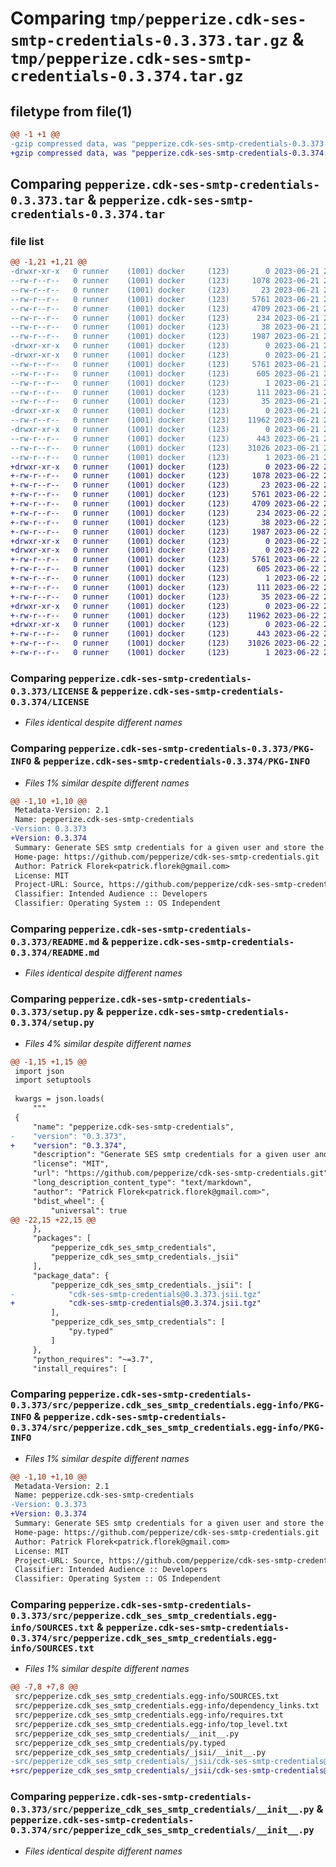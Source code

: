 # Comparing `tmp/pepperize.cdk-ses-smtp-credentials-0.3.373.tar.gz` & `tmp/pepperize.cdk-ses-smtp-credentials-0.3.374.tar.gz`

## filetype from file(1)

```diff
@@ -1 +1 @@
-gzip compressed data, was "pepperize.cdk-ses-smtp-credentials-0.3.373.tar", last modified: Wed Jun 21 23:11:18 2023, max compression
+gzip compressed data, was "pepperize.cdk-ses-smtp-credentials-0.3.374.tar", last modified: Thu Jun 22 23:10:03 2023, max compression
```

## Comparing `pepperize.cdk-ses-smtp-credentials-0.3.373.tar` & `pepperize.cdk-ses-smtp-credentials-0.3.374.tar`

### file list

```diff
@@ -1,21 +1,21 @@
-drwxr-xr-x   0 runner    (1001) docker     (123)        0 2023-06-21 23:11:18.726037 pepperize.cdk-ses-smtp-credentials-0.3.373/
--rw-r--r--   0 runner    (1001) docker     (123)     1078 2023-06-21 23:11:06.000000 pepperize.cdk-ses-smtp-credentials-0.3.373/LICENSE
--rw-r--r--   0 runner    (1001) docker     (123)       23 2023-06-21 23:11:06.000000 pepperize.cdk-ses-smtp-credentials-0.3.373/MANIFEST.in
--rw-r--r--   0 runner    (1001) docker     (123)     5761 2023-06-21 23:11:18.726037 pepperize.cdk-ses-smtp-credentials-0.3.373/PKG-INFO
--rw-r--r--   0 runner    (1001) docker     (123)     4709 2023-06-21 23:11:06.000000 pepperize.cdk-ses-smtp-credentials-0.3.373/README.md
--rw-r--r--   0 runner    (1001) docker     (123)      234 2023-06-21 23:11:06.000000 pepperize.cdk-ses-smtp-credentials-0.3.373/pyproject.toml
--rw-r--r--   0 runner    (1001) docker     (123)       38 2023-06-21 23:11:18.726037 pepperize.cdk-ses-smtp-credentials-0.3.373/setup.cfg
--rw-r--r--   0 runner    (1001) docker     (123)     1987 2023-06-21 23:11:06.000000 pepperize.cdk-ses-smtp-credentials-0.3.373/setup.py
-drwxr-xr-x   0 runner    (1001) docker     (123)        0 2023-06-21 23:11:18.726037 pepperize.cdk-ses-smtp-credentials-0.3.373/src/
-drwxr-xr-x   0 runner    (1001) docker     (123)        0 2023-06-21 23:11:18.726037 pepperize.cdk-ses-smtp-credentials-0.3.373/src/pepperize.cdk_ses_smtp_credentials.egg-info/
--rw-r--r--   0 runner    (1001) docker     (123)     5761 2023-06-21 23:11:18.000000 pepperize.cdk-ses-smtp-credentials-0.3.373/src/pepperize.cdk_ses_smtp_credentials.egg-info/PKG-INFO
--rw-r--r--   0 runner    (1001) docker     (123)      605 2023-06-21 23:11:18.000000 pepperize.cdk-ses-smtp-credentials-0.3.373/src/pepperize.cdk_ses_smtp_credentials.egg-info/SOURCES.txt
--rw-r--r--   0 runner    (1001) docker     (123)        1 2023-06-21 23:11:18.000000 pepperize.cdk-ses-smtp-credentials-0.3.373/src/pepperize.cdk_ses_smtp_credentials.egg-info/dependency_links.txt
--rw-r--r--   0 runner    (1001) docker     (123)      111 2023-06-21 23:11:18.000000 pepperize.cdk-ses-smtp-credentials-0.3.373/src/pepperize.cdk_ses_smtp_credentials.egg-info/requires.txt
--rw-r--r--   0 runner    (1001) docker     (123)       35 2023-06-21 23:11:18.000000 pepperize.cdk-ses-smtp-credentials-0.3.373/src/pepperize.cdk_ses_smtp_credentials.egg-info/top_level.txt
-drwxr-xr-x   0 runner    (1001) docker     (123)        0 2023-06-21 23:11:18.726037 pepperize.cdk-ses-smtp-credentials-0.3.373/src/pepperize_cdk_ses_smtp_credentials/
--rw-r--r--   0 runner    (1001) docker     (123)    11962 2023-06-21 23:11:06.000000 pepperize.cdk-ses-smtp-credentials-0.3.373/src/pepperize_cdk_ses_smtp_credentials/__init__.py
-drwxr-xr-x   0 runner    (1001) docker     (123)        0 2023-06-21 23:11:18.726037 pepperize.cdk-ses-smtp-credentials-0.3.373/src/pepperize_cdk_ses_smtp_credentials/_jsii/
--rw-r--r--   0 runner    (1001) docker     (123)      443 2023-06-21 23:11:06.000000 pepperize.cdk-ses-smtp-credentials-0.3.373/src/pepperize_cdk_ses_smtp_credentials/_jsii/__init__.py
--rw-r--r--   0 runner    (1001) docker     (123)    31026 2023-06-21 23:11:06.000000 pepperize.cdk-ses-smtp-credentials-0.3.373/src/pepperize_cdk_ses_smtp_credentials/_jsii/cdk-ses-smtp-credentials@0.3.373.jsii.tgz
--rw-r--r--   0 runner    (1001) docker     (123)        1 2023-06-21 23:11:06.000000 pepperize.cdk-ses-smtp-credentials-0.3.373/src/pepperize_cdk_ses_smtp_credentials/py.typed
+drwxr-xr-x   0 runner    (1001) docker     (123)        0 2023-06-22 23:10:03.394680 pepperize.cdk-ses-smtp-credentials-0.3.374/
+-rw-r--r--   0 runner    (1001) docker     (123)     1078 2023-06-22 23:09:52.000000 pepperize.cdk-ses-smtp-credentials-0.3.374/LICENSE
+-rw-r--r--   0 runner    (1001) docker     (123)       23 2023-06-22 23:09:52.000000 pepperize.cdk-ses-smtp-credentials-0.3.374/MANIFEST.in
+-rw-r--r--   0 runner    (1001) docker     (123)     5761 2023-06-22 23:10:03.394680 pepperize.cdk-ses-smtp-credentials-0.3.374/PKG-INFO
+-rw-r--r--   0 runner    (1001) docker     (123)     4709 2023-06-22 23:09:52.000000 pepperize.cdk-ses-smtp-credentials-0.3.374/README.md
+-rw-r--r--   0 runner    (1001) docker     (123)      234 2023-06-22 23:09:52.000000 pepperize.cdk-ses-smtp-credentials-0.3.374/pyproject.toml
+-rw-r--r--   0 runner    (1001) docker     (123)       38 2023-06-22 23:10:03.394680 pepperize.cdk-ses-smtp-credentials-0.3.374/setup.cfg
+-rw-r--r--   0 runner    (1001) docker     (123)     1987 2023-06-22 23:09:52.000000 pepperize.cdk-ses-smtp-credentials-0.3.374/setup.py
+drwxr-xr-x   0 runner    (1001) docker     (123)        0 2023-06-22 23:10:03.394680 pepperize.cdk-ses-smtp-credentials-0.3.374/src/
+drwxr-xr-x   0 runner    (1001) docker     (123)        0 2023-06-22 23:10:03.394680 pepperize.cdk-ses-smtp-credentials-0.3.374/src/pepperize.cdk_ses_smtp_credentials.egg-info/
+-rw-r--r--   0 runner    (1001) docker     (123)     5761 2023-06-22 23:10:03.000000 pepperize.cdk-ses-smtp-credentials-0.3.374/src/pepperize.cdk_ses_smtp_credentials.egg-info/PKG-INFO
+-rw-r--r--   0 runner    (1001) docker     (123)      605 2023-06-22 23:10:03.000000 pepperize.cdk-ses-smtp-credentials-0.3.374/src/pepperize.cdk_ses_smtp_credentials.egg-info/SOURCES.txt
+-rw-r--r--   0 runner    (1001) docker     (123)        1 2023-06-22 23:10:03.000000 pepperize.cdk-ses-smtp-credentials-0.3.374/src/pepperize.cdk_ses_smtp_credentials.egg-info/dependency_links.txt
+-rw-r--r--   0 runner    (1001) docker     (123)      111 2023-06-22 23:10:03.000000 pepperize.cdk-ses-smtp-credentials-0.3.374/src/pepperize.cdk_ses_smtp_credentials.egg-info/requires.txt
+-rw-r--r--   0 runner    (1001) docker     (123)       35 2023-06-22 23:10:03.000000 pepperize.cdk-ses-smtp-credentials-0.3.374/src/pepperize.cdk_ses_smtp_credentials.egg-info/top_level.txt
+drwxr-xr-x   0 runner    (1001) docker     (123)        0 2023-06-22 23:10:03.394680 pepperize.cdk-ses-smtp-credentials-0.3.374/src/pepperize_cdk_ses_smtp_credentials/
+-rw-r--r--   0 runner    (1001) docker     (123)    11962 2023-06-22 23:09:52.000000 pepperize.cdk-ses-smtp-credentials-0.3.374/src/pepperize_cdk_ses_smtp_credentials/__init__.py
+drwxr-xr-x   0 runner    (1001) docker     (123)        0 2023-06-22 23:10:03.394680 pepperize.cdk-ses-smtp-credentials-0.3.374/src/pepperize_cdk_ses_smtp_credentials/_jsii/
+-rw-r--r--   0 runner    (1001) docker     (123)      443 2023-06-22 23:09:52.000000 pepperize.cdk-ses-smtp-credentials-0.3.374/src/pepperize_cdk_ses_smtp_credentials/_jsii/__init__.py
+-rw-r--r--   0 runner    (1001) docker     (123)    31026 2023-06-22 23:09:52.000000 pepperize.cdk-ses-smtp-credentials-0.3.374/src/pepperize_cdk_ses_smtp_credentials/_jsii/cdk-ses-smtp-credentials@0.3.374.jsii.tgz
+-rw-r--r--   0 runner    (1001) docker     (123)        1 2023-06-22 23:09:52.000000 pepperize.cdk-ses-smtp-credentials-0.3.374/src/pepperize_cdk_ses_smtp_credentials/py.typed
```

### Comparing `pepperize.cdk-ses-smtp-credentials-0.3.373/LICENSE` & `pepperize.cdk-ses-smtp-credentials-0.3.374/LICENSE`

 * *Files identical despite different names*

### Comparing `pepperize.cdk-ses-smtp-credentials-0.3.373/PKG-INFO` & `pepperize.cdk-ses-smtp-credentials-0.3.374/PKG-INFO`

 * *Files 1% similar despite different names*

```diff
@@ -1,10 +1,10 @@
 Metadata-Version: 2.1
 Name: pepperize.cdk-ses-smtp-credentials
-Version: 0.3.373
+Version: 0.3.374
 Summary: Generate SES smtp credentials for a given user and store the credentials in a SecretsManager Secret.
 Home-page: https://github.com/pepperize/cdk-ses-smtp-credentials.git
 Author: Patrick Florek<patrick.florek@gmail.com>
 License: MIT
 Project-URL: Source, https://github.com/pepperize/cdk-ses-smtp-credentials.git
 Classifier: Intended Audience :: Developers
 Classifier: Operating System :: OS Independent
```

### Comparing `pepperize.cdk-ses-smtp-credentials-0.3.373/README.md` & `pepperize.cdk-ses-smtp-credentials-0.3.374/README.md`

 * *Files identical despite different names*

### Comparing `pepperize.cdk-ses-smtp-credentials-0.3.373/setup.py` & `pepperize.cdk-ses-smtp-credentials-0.3.374/setup.py`

 * *Files 4% similar despite different names*

```diff
@@ -1,15 +1,15 @@
 import json
 import setuptools
 
 kwargs = json.loads(
     """
 {
     "name": "pepperize.cdk-ses-smtp-credentials",
-    "version": "0.3.373",
+    "version": "0.3.374",
     "description": "Generate SES smtp credentials for a given user and store the credentials in a SecretsManager Secret.",
     "license": "MIT",
     "url": "https://github.com/pepperize/cdk-ses-smtp-credentials.git",
     "long_description_content_type": "text/markdown",
     "author": "Patrick Florek<patrick.florek@gmail.com>",
     "bdist_wheel": {
         "universal": true
@@ -22,15 +22,15 @@
     },
     "packages": [
         "pepperize_cdk_ses_smtp_credentials",
         "pepperize_cdk_ses_smtp_credentials._jsii"
     ],
     "package_data": {
         "pepperize_cdk_ses_smtp_credentials._jsii": [
-            "cdk-ses-smtp-credentials@0.3.373.jsii.tgz"
+            "cdk-ses-smtp-credentials@0.3.374.jsii.tgz"
         ],
         "pepperize_cdk_ses_smtp_credentials": [
             "py.typed"
         ]
     },
     "python_requires": "~=3.7",
     "install_requires": [
```

### Comparing `pepperize.cdk-ses-smtp-credentials-0.3.373/src/pepperize.cdk_ses_smtp_credentials.egg-info/PKG-INFO` & `pepperize.cdk-ses-smtp-credentials-0.3.374/src/pepperize.cdk_ses_smtp_credentials.egg-info/PKG-INFO`

 * *Files 1% similar despite different names*

```diff
@@ -1,10 +1,10 @@
 Metadata-Version: 2.1
 Name: pepperize.cdk-ses-smtp-credentials
-Version: 0.3.373
+Version: 0.3.374
 Summary: Generate SES smtp credentials for a given user and store the credentials in a SecretsManager Secret.
 Home-page: https://github.com/pepperize/cdk-ses-smtp-credentials.git
 Author: Patrick Florek<patrick.florek@gmail.com>
 License: MIT
 Project-URL: Source, https://github.com/pepperize/cdk-ses-smtp-credentials.git
 Classifier: Intended Audience :: Developers
 Classifier: Operating System :: OS Independent
```

### Comparing `pepperize.cdk-ses-smtp-credentials-0.3.373/src/pepperize.cdk_ses_smtp_credentials.egg-info/SOURCES.txt` & `pepperize.cdk-ses-smtp-credentials-0.3.374/src/pepperize.cdk_ses_smtp_credentials.egg-info/SOURCES.txt`

 * *Files 1% similar despite different names*

```diff
@@ -7,8 +7,8 @@
 src/pepperize.cdk_ses_smtp_credentials.egg-info/SOURCES.txt
 src/pepperize.cdk_ses_smtp_credentials.egg-info/dependency_links.txt
 src/pepperize.cdk_ses_smtp_credentials.egg-info/requires.txt
 src/pepperize.cdk_ses_smtp_credentials.egg-info/top_level.txt
 src/pepperize_cdk_ses_smtp_credentials/__init__.py
 src/pepperize_cdk_ses_smtp_credentials/py.typed
 src/pepperize_cdk_ses_smtp_credentials/_jsii/__init__.py
-src/pepperize_cdk_ses_smtp_credentials/_jsii/cdk-ses-smtp-credentials@0.3.373.jsii.tgz
+src/pepperize_cdk_ses_smtp_credentials/_jsii/cdk-ses-smtp-credentials@0.3.374.jsii.tgz
```

### Comparing `pepperize.cdk-ses-smtp-credentials-0.3.373/src/pepperize_cdk_ses_smtp_credentials/__init__.py` & `pepperize.cdk-ses-smtp-credentials-0.3.374/src/pepperize_cdk_ses_smtp_credentials/__init__.py`

 * *Files identical despite different names*

